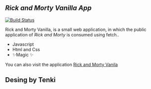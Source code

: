 
## _Rick and Morty Vanilla App_

[![Build Status](https://travis-ci.org/joemccann/dillinger.svg?branch=master)](https://travis-ci.org/joemccann/dillinger)


Rick and Morty Vanilla, is a small web application, in which the public application of _Rick and Morty_ is consumed using fetch..

- Javascript 
- Html and Css
- ✨Magic ✨

You can also visit the application  [Rick and Morty Vanila](https://rick-and-morty-vanilla.vercel.app/) 
## Desing by Tenki
